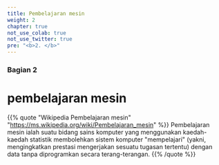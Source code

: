 ```yaml
---
title: Pembelajaran mesin
weight: 2
chapter: true
not_use_colab: true
not_use_twitter: true
pre: "<b>2. </b>"
---
```


### Bagian 2
# pembelajaran mesin

{{% quote "Wikipedia Pembelajaran mesin" "https://ms.wikipedia.org/wiki/Pembelajaran_mesin" %}}
Pembelajaran mesin ialah suatu bidang sains komputer yang menggunakan kaedah-kaedah statistik membolehkan sistem komputer "mempelajari" (yakni, mengingkatkan prestasi mengerjakan sesuatu tugasan tertentu) dengan data tanpa diprogramkan secara terang-terangan.
{{% /quote %}}